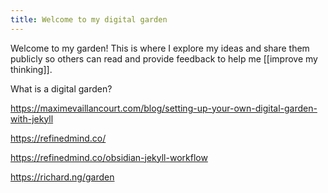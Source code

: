```yaml
---
title: Welcome to my digital garden
---
```


Welcome to my garden! This is where I explore my ideas and share them publicly so others can read and provide feedback to help me [[improve my thinking]].

What is a digital garden?

https://maximevaillancourt.com/blog/setting-up-your-own-digital-garden-with-jekyll

https://refinedmind.co/

https://refinedmind.co/obsidian-jekyll-workflow

https://richard.ng/garden


